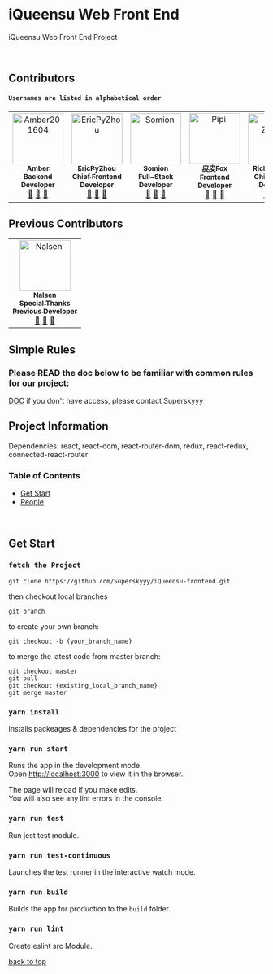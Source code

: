 <a name="top"/><br/>
# iQueensu Web Front End
iQueensu Web Front End Project

<!-- ALL-CONTRIBUTORS-LIST:START -->
<!-- prettier-ignore -->
<a name="Contributors"/><br/>
## Contributors

#### `Usernames are listed in alphabetical order`
<table>
    <tr>
       <td align="center"><a href="https://github.com/Amber201604"><img src="https://avatars0.githubusercontent.com/u/41466956?v=4" width="100px;" alt="Amber201604"/><br /><sub><b>Amber<br/> Backend <br/>Developer</b></sub></a><br/> <a href="https://github.com/Superskyyy/iQueensu/commits?author=Amber201604" title="Documentation">📖</a> <a href="#review-iQueensu" title="Reviewed Pull Requests">👀</a> <a href="#talk-iQueensu" title="Talks">📢</a></td>
       <td align="center"><a href="https://github.com/EricPyZhou"><img src="https://avatars1.githubusercontent.com/u/26387900?v=4" width="100px;" alt="EricPyZhou"/><br /><sub><b>EricPyZhou <br/>Chief Frontend<br/> Developer</b></sub></a><br/> <a href="https://github.com/Superskyyy/iQueensu/commits?author=EricPyZhou" title="Documentation">📖</a> <a href="#review-iQueensu-frontend" title="Reviewed Pull Requests">👀</a> <a href="#talk-iQueensu" title="Talks">📢</a></td>
      <td align="center"><a href="https://github.com/CalElFe"><img src="https://avatars2.githubusercontent.com/u/20739885?v=4" width="100px;" alt="Somion"/><br /><sub><b>Somion <br/> Full-Stack <br/>Developer</b></sub></a><br/> <a href="https://github.com/Superskyyy/iQueensu/commits?author=CalEIFe" title="Documentation">📖</a> <a href="#review-iQueensu" title="Reviewed Pull Requests">👀</a> <a href="#talk-iQueensu" title="Talks">📢</a></td>
       <td align="center"><a href="https://github.com/XinyuFOX"><img src="https://avatars1.githubusercontent.com/u/41837034?v=4" width="100px;" alt="Pipi"/><br /><sub><b>皮皮Fox <br/> Frontend <br/>Developer</b></sub></a><br/> <a href="https://github.com/Superskyyy/iQueensu/commits?author=XinyuFOX" title="Documentation">📖</a> <a href="#review-iQueensu" title="Reviewed Pull Requests">👀</a> <a href="#talk-iQueensu" title="Talks">📢</a></td>
      <td align="center"><a href="https://github.com/RickyZhangCA"><img src="https://avatars1.githubusercontent.com/u/16908811?v=4" width="100px;" alt="Ricky Zhang"/><br /><sub><b>Ricky Zhang <br/> Chief UI/UX <br/>Designer</b></sub></a><br/> <a href="https://github.com/Superskyyy/iQueensu/commits?author=RickyZhangCA" title="Documentation">📖</a> <a href="#review-iQueensu" title="Reviewed Pull Requests">👀</a> <a href="#talk-iQueensu" title="Talks">📢</a></td>
      <td align="center"><a href="https://github.com/LeoZzz"><img src="https://avatars1.githubusercontent.com/u/56736269?v=4" width="100px;" alt="LeoZzz"/><br /><sub><b>LeoZzz <br/> Frontend <br/>Developer</b></sub></a><br/> <a href="https://github.com/Superskyyy/iQueensu/commits?author=LeoZzz" title="Documentation">📖</a> <a href="#review-iQueensu" title="Reviewed Pull Requests">👀</a> <a href="#talk-iQueensu" title="Talks">📢</a></td>
      <td align="center"><a href="https://github.com/CalElFe"><img src="https://avatars2.githubusercontent.com/u/20739885?v=4" width="100px;" alt="Somion"/><br /><sub><b>Somion <br/> Full-Stack <br/>Developer</b></sub></a><br/> <a href="https://github.com/Superskyyy/iQueensu/commits?author=CalEIFe" title="Documentation">📖</a> <a href="#review-iQueensu" title="Reviewed Pull Requests">👀</a> <a href="#talk-iQueensu" title="Talks">📢</a></td>
    </tr>
</table>

## Previous Contributors

<table>
      <td align="center"><a href="https://github.com/estKey"><img src="https://avatars3.githubusercontent.com/u/38852825?v=4" width="100px;" alt="Nalsen"/><br /><sub><b>Nalsen <br/> Special Thanks <br/>Previous Developer</b></sub></a><br/> <a href="https://github.com/Superskyyy/iQueensu/commits?author=estKey" title="Documentation">📖</a> <a href="#review-iQueensu" title="Reviewed Pull Requests">👀</a> <a href="#talk-iQueensu" title="Talks">📢</a></td>
</table>

## Simple Rules
### Please READ the doc below to be familiar with common rules for our project:
[DOC](https://docs.google.com/document/d/19SATk4z9062YO6xHbVg4HXVHWMZjmaxvemcgO10-FTU/edit?ts=5e2cf94d)
if you don't have access, please contact Superskyyy

## Project Information
Dependencies:
react, react-dom, react-router-dom, redux, react-redux,
 connected-react-router
<a name="table"/><br/>


### Table of Contents  
- [Get Start](#getstart)
- [People](#contributors)

<a name="getstart"/><br/>
## Get Start

### `fetch the Project`

<pre><code>git clone https://github.com/Superskyyy/iQueensu-frontend.git</code></pre>

then checkout local branches

<pre><code>git branch</code></pre>

to create your own branch:

<pre><code>git checkout -b {your_branch_name}</code></pre>

to merge the latest code from master branch:
<pre><code>git checkout master
git pull
git checkout {existing_local_branch_name}
git merge master</code></pre>


### `yarn install`

Installs packeages & dependencies for the project
### `yarn run start`

Runs the app in the development mode.<br>
Open [http://localhost:3000](http://localhost:3000) to view it in the browser.

The page will reload if you make edits.<br>
You will also see any lint errors in the console.
### `yarn run test`

Run jest test module.
### `yarn run test-continuous`

Launches the test runner in the interactive watch mode.
### `yarn run build`

Builds the app for production to the `build` folder.<br>
### `yarn run lint`

Create eslint src Module.



[back to top](#top)
